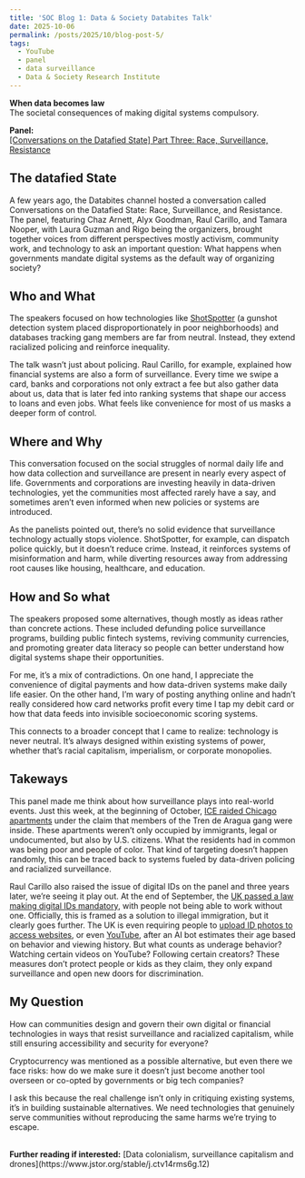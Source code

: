 ```yaml
---
title: 'SOC Blog 1: Data & Society Databites Talk'
date: 2025-10-06
permalink: /posts/2025/10/blog-post-5/
tags:
  - YouTube
  - panel
  - data surveillance
  - Data & Society Research Institute
---
```


**When data becomes law**<br>
The societal consequences of making digital systems compulsory.

**Panel:**  
[\[Conversations on the Datafied State\] Part Three: Race, Surveillance, Resistance](https://www.youtube.com/watch?v=15W25Ijs9Rc&list=PLYrf5LyVCF1Nk28nRu8lcCIxtAH3iVGDj&index=15&t=1105s)

The datafied State
---
A few years ago, the Databites channel hosted a conversation called Conversations on the Datafied State: Race, Surveillance, and Resistance. The panel, featuring Chaz Arnett, Alyx Goodman, Raul Carillo, and Tamara Nooper, with Laura Guzman and Rigo being the organizers, brought together voices from different perspectives mostly activism, community work, and technology to ask an important question: What happens when governments mandate digital systems as the default way of organizing society?

Who and What
---
The speakers focused on how technologies like [ShotSpotter](https://www.cnn.com/2024/02/24/us/shotspotter-cities-choose-not-to-use) (a gunshot detection system placed disproportionately in poor neighborhoods) and databases tracking gang members are far from neutral. Instead, they extend racialized policing and reinforce inequality.

The talk wasn’t just about policing. Raul Carillo, for example, explained how financial systems are also a form of surveillance. Every time we swipe a card, banks and corporations not only extract a fee but also gather data about us, data that is later fed into ranking systems that shape our access to loans and even jobs. What feels like convenience for most of us masks a deeper form of control.

Where and Why
---
This conversation focused on the social struggles of normal daily life and how data collection and surveillance are present in nearly every aspect of life. Governments and corporations are investing heavily in data-driven technologies, yet the communities most affected rarely have a say, and sometimes aren’t even informed when new policies or systems are introduced.

As the panelists pointed out, there’s no solid evidence that surveillance technology actually stops violence. ShotSpotter, for example, can dispatch police quickly, but it doesn’t reduce crime. Instead, it reinforces systems of misinformation and harm, while diverting resources away from addressing root causes like housing, healthcare, and education.

How and So what
---
The speakers proposed some alternatives, though mostly as ideas rather than concrete actions. These included defunding police surveillance programs, building public fintech systems, reviving community currencies, and promoting greater data literacy so people can better understand how digital systems shape their opportunities.

For me, it’s a mix of contradictions. On one hand, I appreciate the convenience of digital payments and how data-driven systems make daily life easier. On the other hand, I’m wary of posting anything online and hadn’t really considered how card networks profit every time I tap my debit card or how that data feeds into invisible socioeconomic scoring systems.

This connects to a broader concept that I came to realize: technology is never neutral. It’s always designed within existing systems of power, whether that’s racial capitalism, imperialism, or corporate monopolies.

Takeways
---
This panel made me think about how surveillance plays into real-world events. Just this week, at the beginning of October, [ICE raided Chicago apartments](https://time.com/7323334/ice-raid-chicago-pritzker-trump/) under the claim that members of the Tren de Aragua gang were inside. These apartments weren’t only occupied by immigrants, legal or undocumented, but also by U.S. citizens. What the residents had in common was being poor and people of color. That kind of targeting doesn’t happen randomly, this can be traced back to systems fueled by data-driven policing and racialized surveillance.

Raul Carillo also raised the issue of digital IDs on the panel and three years later, we’re seeing it play out. At the end of September, the [UK passed a law making digital IDs mandatory](https://www.news18.com/explainers/explained-uks-mandatory-digital-id-what-it-is-how-it-will-work-and-who-is-exempt-ws-l-9603065.html), with people not being able to work without one. Officially, this is framed as a solution to illegal immigration, but it clearly goes further. The UK is even requiring people to [upload ID photos to access websites](https://cybernews.com/uk/how-to-use-vpn/get-around-uk-age-verification-requirements/), or even [YouTube](https://redact.dev/blog/youtube-id-verification-uk-australia-online-safety-age-assurance-2025), after an AI bot estimates their age based on behavior and viewing history. But what counts as underage behavior? Watching certain videos on YouTube? Following certain creators? These measures don’t protect people or kids as they claim, they only expand surveillance and open new doors for discrimination.

My Question
---
How can communities design and govern their own digital or financial technologies in ways that resist surveillance and racialized capitalism, while still ensuring accessibility and security for everyone?

Cryptocurrency was mentioned as a possible alternative, but even there we face risks: how do we make sure it doesn’t just become another tool overseen or co-opted by governments or big tech companies?

I ask this because the real challenge isn’t only in critiquing existing systems, it’s in building sustainable alternatives. We need technologies that genuinely serve communities without reproducing the same harms we’re trying to escape.

<br>
<strong>Further reading if interested:</strong> [Data colonialism, surveillance capitalism and drones](https://www.jstor.org/stable/j.ctv14rms6g.12)
